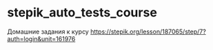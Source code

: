 # stepik_auto_tests_course
Домашние задания к курсу
https://stepik.org/lesson/187065/step/7?auth=login&unit=161976
